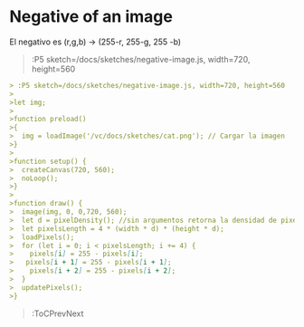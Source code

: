 # Negative of an image

El negativo es (r,g,b) -> (255-r, 255-g, 255 -b)

> :P5 sketch=/docs/sketches/negative-image.js, width=720, height=560

```md
> :P5 sketch=/docs/sketches/negative-image.js, width=720, height=560
>
>let img;
>
>function preload()
>{
>  img = loadImage('/vc/docs/sketches/cat.png'); // Cargar la imagen
>}
>
>function setup() {
>  createCanvas(720, 560);
>  noLoop();
>}
>
>function draw() {
>  image(img, 0, 0,720, 560);
>  let d = pixelDensity(); //sin argumentos retorna la densidad de pixeles actual del bosquejo.
>  let pixelsLength = 4 * (width * d) * (height * d);
>  loadPixels();
>  for (let i = 0; i < pixelsLength; i += 4) {
>    pixels[i] = 255 - pixels[i];
>   pixels[i + 1] = 255 - pixels[i + 1];
>    pixels[i + 2] = 255 - pixels[i + 2];
>  }
>  updatePixels();
>}

```

> :ToCPrevNext